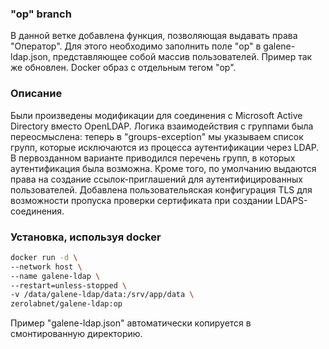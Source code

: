 ### "op" branch

В данной ветке добавлена функция, позволяющая выдавать права "Оператор". Для этого необходимо заполнить поле "op" в galene-ldap.json, представляющее собой массив пользователей. Пример так же обновлен. Docker образ с отдельным тегом "op".

### Описание

Были произведены модификации для соединения с Microsoft Active Directory вместо OpenLDAP. Логика взаимодействия с группами была переосмыслена: теперь в "groups-exception" мы указываем список групп, которые исключаются из процесса аутентификации через LDAP. В первозданном варианте приводился перечень групп, в которых аутентификация была возможна. Кроме того, по умолчанию выдаются права на создание ссылок-приглашений для аутентифицированных пользователей. Добавлена пользовательяская конфигурация TLS для возможности пропуска проверки сертификата при создании LDAPS-соединения.

### Установка, используя docker

```bash
docker run -d \
--network host \
--name galene-ldap \
--restart=unless-stopped \
-v /data/galene-ldap/data:/srv/app/data \
zerolabnet/galene-ldap:op
```

Пример "galene-ldap.json" автоматически копируется в смонтированную директорию.
